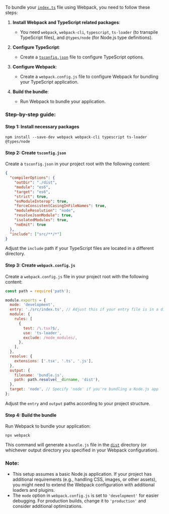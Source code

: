 To bundle your [`index.ts`](command:_github.copilot.openRelativePath?%5B%7B%22scheme%22%3A%22file%22%2C%22authority%22%3A%22%22%2C%22path%22%3A%22%2Fc%3A%2FUsers%2FDanial%2FDocuments%2FVSCode%2Freact-native%2FmapAppJSHelper%2Findex.ts%22%2C%22query%22%3A%22%22%2C%22fragment%22%3A%22%22%7D%5D "c:\Users\Danial\Documents\VSCode\react-native\mapAppJSHelper\index.ts") file using Webpack, you need to follow these steps:

1. **Install Webpack and TypeScript related packages**:
   - You need `webpack`, `webpack-cli`, `typescript`, `ts-loader` (to transpile TypeScript files), and `@types/node` (for Node.js type definitions).

2. **Configure TypeScript**:
   - Create a [`tsconfig.json`](command:_github.copilot.openRelativePath?%5B%7B%22scheme%22%3A%22file%22%2C%22authority%22%3A%22%22%2C%22path%22%3A%22%2Fc%3A%2FUsers%2FDanial%2FDocuments%2FVSCode%2Freact-native%2FmapAppJSHelper%2Ftsconfig.json%22%2C%22query%22%3A%22%22%2C%22fragment%22%3A%22%22%7D%5D "c:\Users\Danial\Documents\VSCode\react-native\mapAppJSHelper\tsconfig.json") file to configure TypeScript options.

3. **Configure Webpack**:
   - Create a `webpack.config.js` file to configure Webpack for bundling your TypeScript application.

4. **Build the bundle**:
   - Run Webpack to bundle your application.

### Step-by-step guide:

#### Step 1: Install necessary packages
```shell
npm install --save-dev webpack webpack-cli typescript ts-loader @types/node
```

#### Step 2: Create `tsconfig.json`
Create a `tsconfig.json` in your project root with the following content:
```json
{
  "compilerOptions": {
    "outDir": "./dist",
    "module": "es6",
    "target": "es6",
    "strict": true,
    "esModuleInterop": true,
    "forceConsistentCasingInFileNames": true,
    "moduleResolution": "node",
    "resolveJsonModule": true,
    "isolatedModules": true,
    "noEmit": true
  },
  "include": ["src/**/*"]
}
```
Adjust the `include` path if your TypeScript files are located in a different directory.

#### Step 3: Create `webpack.config.js`
Create a `webpack.config.js` file in your project root with the following content:
```javascript
const path = require('path');

module.exports = {
  mode: 'development',
  entry: './src/index.ts', // Adjust this if your entry file is in a different location
  module: {
    rules: [
      {
        test: /\.tsx?$/,
        use: 'ts-loader',
        exclude: /node_modules/,
      },
    ],
  },
  resolve: {
    extensions: ['.tsx', '.ts', '.js'],
  },
  output: {
    filename: 'bundle.js',
    path: path.resolve(__dirname, 'dist'),
  },
  target: 'node', // Specify 'node' if you're bundling a Node.js app
};
```
Adjust the `entry` and `output` paths according to your project structure.

#### Step 4: Build the bundle
Run Webpack to bundle your application:
```shell
npx webpack
```
This command will generate a `bundle.js` file in the [`dist`](command:_github.copilot.openRelativePath?%5B%7B%22scheme%22%3A%22file%22%2C%22authority%22%3A%22%22%2C%22path%22%3A%22%2Fc%3A%2FUsers%2FDanial%2FDocuments%2FVSCode%2Freact-native%2FmapAppJSHelper%2Fdist%22%2C%22query%22%3A%22%22%2C%22fragment%22%3A%22%22%7D%5D "c:\Users\Danial\Documents\VSCode\react-native\mapAppJSHelper\dist") directory (or whichever output directory you specified in your Webpack configuration).

### Note:
- This setup assumes a basic Node.js application. If your project has additional requirements (e.g., handling CSS, images, or other assets), you might need to extend the Webpack configuration with additional loaders and plugins.
- The `mode` option in `webpack.config.js` is set to `'development'` for easier debugging. For production builds, change it to `'production'` and consider additional optimizations.